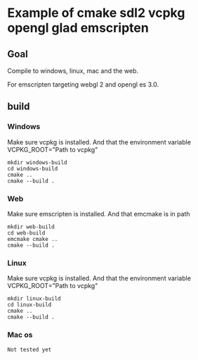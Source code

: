 # Example of cmake sdl2 vcpkg opengl glad emscripten

## Goal
Compile to windows, linux, mac and the web.

For emscripten targeting webgl 2 and opengl es 3.0.


## build
### Windows
Make sure vcpkg is installed. And that the environment variable VCPKG_ROOT="Path to vcpkg"
```
mkdir windows-build
cd windows-build
cmake .. 
cmake --build .
```

### Web
Make sure emscripten is installed. And that emcmake is in path
```
mkdir web-build
cd web-build
emcmake cmake ..
cmake --build .
```

### Linux
Make sure vcpkg is installed. And that the environment variable VCPKG_ROOT="Path to vcpkg"
```
mkdir linux-build
cd linux-build
cmake .. 
cmake --build .
```

### Mac os
```
Not tested yet
```
